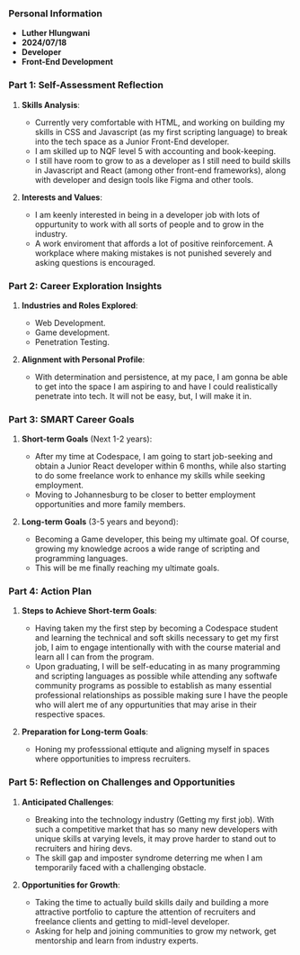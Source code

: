 
### Personal Information

- **Luther Hlungwani**
- **2024/07/18**
- **Developer**
- **Front-End Development**

### Part 1: Self-Assessment Reflection

1. **Skills Analysis**:
    
    - Currently very comfortable with HTML, and working on building my skills in CSS and Javascript (as my first scripting language) to  break into the tech space as a Junior Front-End developer.
    - I am skilled up to NQF level 5 with accounting and book-keeping.
    - I still have room to grow to as a developer as I still need to build skills in Javascript and React (among other front-end frameworks), along with developer and design tools like Figma and other tools.
2. **Interests and Values**:
    
    - I am keenly interested in being in a developer job with lots of oppurtunity to work with all sorts of people and to grow in the industry.
    - A work enviroment that affords a lot of positive reinforcement. A workplace where making mistakes is not punished severely and asking questions is encouraged. 

### Part 2: Career Exploration Insights

1. **Industries and Roles Explored**:
    
    - Web Development.
    - Game development.
    - Penetration Testing.
    
2. **Alignment with Personal Profile**:
    
    - With determination and persistence, at my pace, I am gonna be able to get into the space I am aspiring to and have I could realistically penetrate into tech. It will not be easy, but, I will make it in.
    

### Part 3: SMART Career Goals

1. **Short-term Goals** (Next 1-2 years):
    
    - After my time at Codespace, I am going to start job-seeking and obtain a Junior React developer within 6 months, while also starting to do some freelance work to enhance my skills while seeking employment.
    - Moving to Johannesburg to be closer to better employment opportunities and more family members.
    
2. **Long-term Goals** (3-5 years and beyond):
    
    - Becoming a Game developer, this being my ultimate goal. Of course, growing my knowledge acroos a wide range of scripting and programming languages.
    - This will be me finally reaching my ultimate goals.

### Part 4: Action Plan

1. **Steps to Achieve Short-term Goals**:
    
    -  Having taken my the first step by becoming a Codespace student and learning the technical and soft skills necessary to get my first job, I aim to engage intentionally with with the course material and learn all I can from the program.
    - Upon graduating, I will be self-educating in as many programming and scripting languages as possible while attending any softwafe community programs as possible to establish as many essential professional relationships as possible making sure I have the people who will alert me of any oppurtunities that may arise in their respective spaces.
2. **Preparation for Long-term Goals**:
    
    - Honing my professsional ettiqute and aligning myself in spaces where opportunities to impress recruiters.

### Part 5: Reflection on Challenges and Opportunities

1. **Anticipated Challenges**:
    
    - Breaking into the technology industry (Getting my first job). With such a competitive market that has so many new developers with unique skills at varying levels, it may prove harder to stand out to recruiters and hiring devs.
    - The skill gap and imposter syndrome deterring me when I am temporarily faced with a challenging obstacle.
2. **Opportunities for Growth**:
    
    - Taking the time to actually build skills daily and building a more attractive portfolio to capture the attention of recruiters and freelance clients and getting to midl-level developer.
    - Asking for help and joining communities to grow my network, get mentorship and learn from industry experts.



